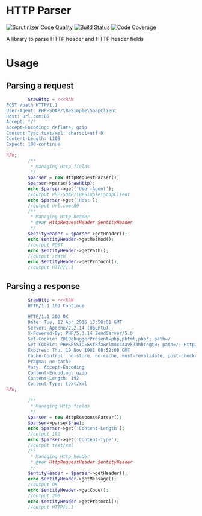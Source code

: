 HTTP Parser
===========
[![Scrutinizer Code Quality](https://scrutinizer-ci.com/g/bfunky/http-parser/badges/quality-score.png?b=master)](https://scrutinizer-ci.com/g/bfunky/http-parser/?branch=master)
[![Build Status](https://scrutinizer-ci.com/g/bfunky/http-parser/badges/build.png?b=master)](https://scrutinizer-ci.com/g/bfunky/http-parser/build-status/master)
[![Code Coverage](https://scrutinizer-ci.com/g/bfunky/http-parser/badges/coverage.png?b=master)](https://scrutinizer-ci.com/g/bfunky/http-parser/?branch=master)

A library to parse HTTP header and HTTP header fields

# Usage

## Parsing a request
```php
        $rawHttp = <<<RAW
POST /path HTTP/1.1
User-Agent: PHP-SOAP/\BeSimple\SoapClient
Host: url.com:80
Accept: */*
Accept-Encoding: deflate, gzip
Content-Type:text/xml; charset=utf-8
Content-Length: 1108
Expect: 100-continue

RAW;
        /**
         * Managing Http fields
         */
        $parser = new HttpRequestParser();
        $parser->parse($rawHttp);
        echo $parser->get('User-Agent');
        //output PHP-SOAP/\BeSimple\SoapClient
        echo $parser->get('Host');
        //output url.com:80
        /**
         * Managing Http header
         * @var HttpRequestHeader $entityHeader
         */
        $entityHeader = $parser->getHeader();
        echo $entityHeader->getMethod();
        //output POST
        echo $entityHeader->getPath();
        //output /path
        echo $entityHeader->getProtocol();
        //output HTTP/1.1

```

## Parsing a response
```php
        $rawHttp = <<<RAW
        HTTP/1.1 100 Continue

        HTTP/1.1 200 OK
        Date: Tue, 12 Apr 2016 13:58:01 GMT
        Server: Apache/2.2.14 (Ubuntu)
        X-Powered-By: PHP/5.3.14 ZendServer/5.0
        Set-Cookie: ZDEDebuggerPresent=php,phtml,php3; path=/
        Set-Cookie: PHPSESSID=6sf8fa8rlm8c44avk33hhcegt0; path=/; HttpOnly
        Expires: Thu, 19 Nov 1981 08:52:00 GMT
        Cache-Control: no-store, no-cache, must-revalidate, post-check=0, pre-check=0
        Pragma: no-cache
        Vary: Accept-Encoding
        Content-Encoding: gzip
        Content-Length: 192
        Content-Type: text/xml
RAW;

        /**
         * Managing Http fields
         */
        $parser = new HttpResponseParser();
        $parser->parse($raw);
        echo $parser->get('Content-Length');
        //output 192
        echo $parser->get('Content-Type');
        //output text/xml
        /**
         * Managing Http header
         * @var HttpRequestHeader $entityHeader
         */
        $entityHeader = $parser->getHeader();
        echo $entityHeader->getMessage();
        //output OK
        echo $entityHeader->getCode();
        //output 200
        echo $entityHeader->getProtocol();
        //output HTTP/1.1

```
